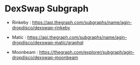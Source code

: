 # DexSwap Subgraph

- Rinkeby : https://api.thegraph.com/subgraphs/name/agin-dropdisco/dexswap-rinkeby

- Matic : https://api.thegraph.com/subgraphs/name/agin-dropdisco/dexswap-matic/graphql

- Moonbeam : https://thegraph.com/explorer/subgraph/agin-dropdisco/dexswap-moonbeam
